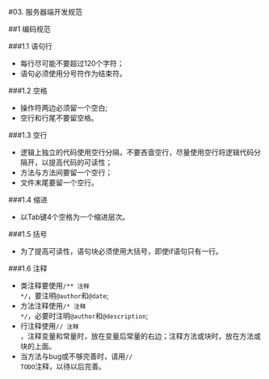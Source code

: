 #03. 服务器端开发规范

##1 编码规范

###1.1 语句行

  * 每行尽可能不要超过120个字符；
  * 语句必须使用分号符作为结束符。
  
###1.2 空格
  
  * 操作符两边必须留一个空白;
  * 空行和行尾不要留空格。
 
###1.3 空行

  * 逻辑上独立的代码使用空行分隔，不要吝啬空行，尽量使用空行将逻辑代码分隔开，以提高代码的可读性；
  * 方法与方法间要留一个空行；
  * 文件末尾要留一个空行。

###1.4 缩进
  
  * 以Tab键4个空格为一个缩进层次。

###1.5 括号

  * 为了提高可读性，语句块必须使用大括号，即使if语句只有一行。 
 
###1.6 注释
 
  * 类注释要使用<code>/** 注释 */</code>，要注明<code>@author</code>和<code>@date</code>;
  * 方法注释使用<code>/* 注释 */</code>，必要时注明<code>@author</code>和<code>@description</code>;
  * 行注释使用<code>// 注释 </code>，注释变量和常量时，放在变量后常量的右边；注释方法或块时，放在方法或块的上面。
  * 当方法与bug或不够完善时，请用<code>// TODO</code>注释，以待以后完善。
